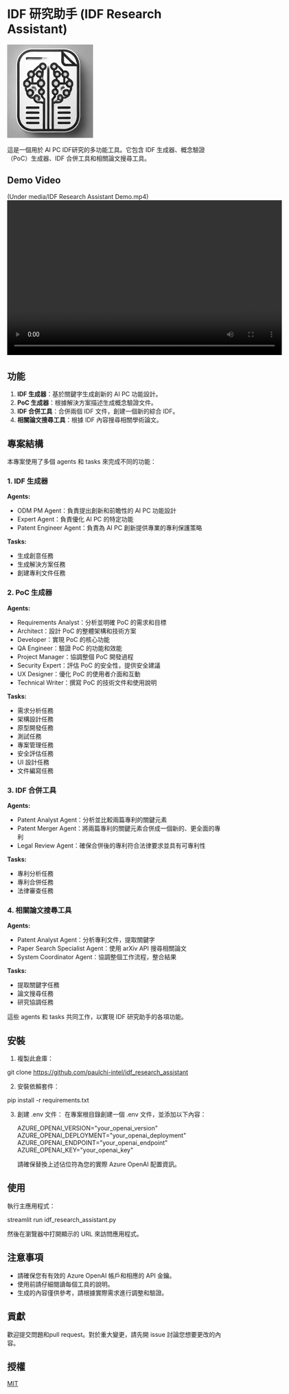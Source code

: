 # IDF 研究助手 (IDF Research Assistant)
<p align="left">
  <img src="media/icon_idf_research_assistant.png" alt="IDF Research Assistant Icon" width="200"/>
</p>

這是一個用於 AI PC IDF研究的多功能工具。它包含 IDF 生成器、概念驗證（PoC）生成器、IDF 合併工具和相關論文搜尋工具。

## Demo Video
(Under media/IDF Research Assistant Demo.mp4)
<video width="640" height="360" controls>
  <source src="media/demo_video.mp4" type="video/mp4">
  您的浏览器不支持视频标签。
</video>

## 功能

1. **IDF 生成器**：基於關鍵字生成創新的 AI PC 功能設計。
2. **PoC 生成器**：根據解決方案描述生成概念驗證文件。
3. **IDF 合併工具**：合併兩個 IDF 文件，創建一個新的綜合 IDF。
4. **相關論文搜尋工具**：根據 IDF 內容搜尋相關學術論文。

## 專案結構

本專案使用了多個 agents 和 tasks 來完成不同的功能：

### 1. IDF 生成器

**Agents:**
- ODM PM Agent：負責提出創新和前瞻性的 AI PC 功能設計
- Expert Agent：負責優化 AI PC 的特定功能
- Patent Engineer Agent：負責為 AI PC 創新提供專業的專利保護策略

**Tasks:**
- 生成創意任務
- 生成解決方案任務
- 創建專利文件任務

### 2. PoC 生成器

**Agents:**
- Requirements Analyst：分析並明確 PoC 的需求和目標
- Architect：設計 PoC 的整體架構和技術方案
- Developer：實現 PoC 的核心功能
- QA Engineer：驗證 PoC 的功能和效能
- Project Manager：協調整個 PoC 開發過程
- Security Expert：評估 PoC 的安全性，提供安全建議
- UX Designer：優化 PoC 的使用者介面和互動
- Technical Writer：撰寫 PoC 的技術文件和使用說明

**Tasks:**
- 需求分析任務
- 架構設計任務
- 原型開發任務
- 測試任務
- 專案管理任務
- 安全評估任務
- UI 設計任務
- 文件編寫任務

### 3. IDF 合併工具

**Agents:**
- Patent Analyst Agent：分析並比較兩篇專利的關鍵元素
- Patent Merger Agent：將兩篇專利的關鍵元素合併成一個新的、更全面的專利
- Legal Review Agent：確保合併後的專利符合法律要求並具有可專利性

**Tasks:**
- 專利分析任務
- 專利合併任務
- 法律審查任務

### 4. 相關論文搜尋工具

**Agents:**
- Patent Analyst Agent：分析專利文件，提取關鍵字
- Paper Search Specialist Agent：使用 arXiv API 搜尋相關論文
- System Coordinator Agent：協調整個工作流程，整合結果

**Tasks:**
- 提取關鍵字任務
- 論文搜尋任務
- 研究協調任務

這些 agents 和 tasks 共同工作，以實現 IDF 研究助手的各項功能。

## 安裝

1. 複製此倉庫：

git clone https://github.com/paulchi-intel/idf_research_assistant


2. 安裝依賴套件：
   
pip install -r requirements.txt


3. 創建 .env 文件： 在專案根目錄創建一個 .env 文件，並添加以下內容：
   
   AZURE_OPENAI_VERSION="your_openai_version"
   AZURE_OPENAI_DEPLOYMENT="your_openai_deployment"
   AZURE_OPENAI_ENDPOINT="your_openai_endpoint"
   AZURE_OPENAI_KEY="your_openai_key"

   請確保替換上述佔位符為您的實際 Azure OpenAI 配置資訊。

## 使用

執行主應用程式：

streamlit run idf_research_assistant.py


然後在瀏覽器中打開顯示的 URL 來訪問應用程式。

## 注意事項

- 請確保您有有效的 Azure OpenAI 帳戶和相應的 API 金鑰。
- 使用前請仔細閱讀每個工具的說明。
- 生成的內容僅供參考，請根據實際需求進行調整和驗證。

## 貢獻

歡迎提交問題和pull request。對於重大變更，請先開 issue 討論您想要更改的內容。

## 授權

[MIT](https://choosealicense.com/licenses/mit/)  
